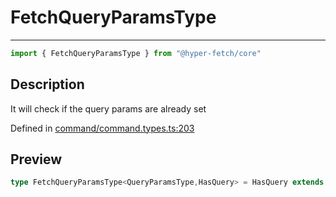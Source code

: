 

# FetchQueryParamsType

<div class="api-docs__separator" data-reactroot="">

---

</div><div class="api-docs__import" data-reactroot="">

```ts
import { FetchQueryParamsType } from "@hyper-fetch/core"
```

</div><div class="api-docs__section">

## Description

</div><div class="api-docs__description"><span class="api-docs__do-not-parse">

It will check if the query params are already set

</span></div><p class="api-docs__definition">

Defined in [command/command.types.ts:203](https://github.com/BetterTyped/hyper-fetch/blob/7e232edb/packages/core/src/command/command.types.ts#L203)

</p><div class="api-docs__section">

## Preview

</div><div class="api-docs__preview type single">

```ts
type FetchQueryParamsType<QueryParamsType,HasQuery> = HasQuery extends true ? { queryParams?: NegativeTypes } : { queryParams?: QueryParamsType | string };
```

</div>